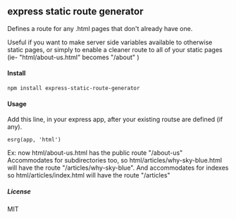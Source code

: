 
## express static route generator

Defines a route for any .html pages that don't already have one.

Useful if you want to make server side variables available to otherwise static pages, or simply to enable a cleaner route to all of your static pages (ie- "html/about-us.html" becomes "/about" )

#### Install
```
npm install express-static-route-generator
```

#### Usage

Add this line, in your express app, after your existing routse are defined (if any).

```
esrg(app, 'html')
```

Ex: now html/about-us.html has the public route "/about-us"
Accommodates for subdirectories too, so html/articles/why-sky-blue.html will have the route "/articles/why-sky-blue".
And accommodates for indexes so html/articles/index.html will have the route "/articles"

##### License

MIT

